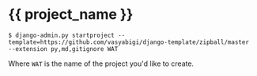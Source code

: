 # {{ project_name }}

    $ django-admin.py startproject --template=https://github.com/vasyabigi/django-template/zipball/master  --extension py,md,gitignore WAT

Where ``WAT`` is the name of the project you'd like to create.
